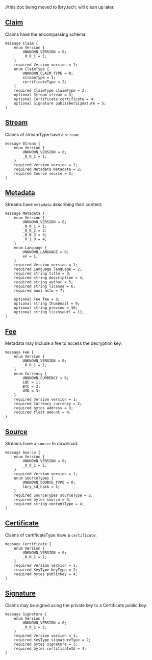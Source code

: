 //this doc being moved to lbry.tech, will clean up later.
## [Claim](https://github.com/lbryio/lbryschema/blob/master/lbryschema/proto/claim.proto)
Claims have the encompassing schema:

    message Claim {
        enum Version {
            UNKNOWN_VERSION = 0;
            _0_0_1 = 1;
        }
        required Version version = 1;
        enum ClaimType {
            UNKNOWN_CLAIM_TYPE = 0;
            streamType = 1;
            certificateType = 2;
        }
        required ClaimType claimType = 2;
        optional Stream stream = 3;
        optional Certificate certificate = 4;
        optional Signature publisherSignature = 5;
    }



## [Stream](https://github.com/lbryio/lbryschema/blob/master/lbryschema/proto/stream.proto)
Claims of streamType have a `stream`:

    message Stream {
        enum Version {
            UNKNOWN_VERSION = 0;
            _0_0_1 = 1;
        }
        required Version version = 1;
        required Metadata metadata = 2;
        required Source source = 3;
    }

## [Metadata](https://github.com/lbryio/lbryschema/blob/master/lbryschema/proto/metadata.proto)
Streams have `metadata` describing their content:

    message Metadata {
        enum Version {
            UNKNOWN_VERSION = 0;
            _0_0_1 = 1;
            _0_0_2 = 2;
            _0_0_3 = 3;
            _0_1_0 = 4;
        }
        enum Language {
            UNKNOWN_LANGUAGE = 0;
            en = 1;
        }
        required Version version = 1;
        required Language language = 2;
        required string title = 3;
        required string description = 4;
        required string author = 5;
        required string license = 6;
        required bool nsfw = 7;
    
        optional Fee fee = 8;
        optional string thumbnail = 9;
        optional string preview = 10;
        optional string licenseUrl = 11;
    }

## [Fee](https://github.com/lbryio/lbryschema/blob/master/lbryschema/proto/fee.proto)
Metadata may include a fee to access the decryption key:

    message Fee {
        enum Version {
            UNKNOWN_VERSION = 0;
            _0_0_1 = 1;
        }
        enum Currency {
            UNKNOWN_CURRENCY = 0;
            LBC = 1;
            BTC = 2;
            USD = 3;
        }
        required Version version = 1;
        required Currency currency = 2;
        required bytes address = 3;
        required float amount = 4;
    }

## [Source](https://github.com/lbryio/lbryschema/blob/master/lbryschema/proto/source.proto)
Streams have a `source` to download:

    message Source {
        enum Version {
            UNKNOWN_VERSION = 0;
            _0_0_1 = 1;
        }
        required Version version = 1;
        enum SourceTypes {
            UNKNOWN_SOURCE_TYPE = 0;
            lbry_sd_hash = 1;
        }
        required SourceTypes sourceType = 2;
        required bytes source = 3;
        required string contentType = 4;
    }



## [Certificate](https://github.com/lbryio/lbryschema/blob/master/lbryschema/proto/certificate.proto)
Claims of certificateType have a `certificate`:

    message Certificate {
        enum Version {
            UNKNOWN_VERSION = 0;
            _0_0_1 = 1;
        }
        required Version version = 1;
        required KeyType keyType = 2;
        required bytes publicKey = 4;
    }

## [Signature](https://github.com/lbryio/lbryschema/blob/master/lbryschema/proto/signature.proto)
Claims may be signed using the private key to a Certificate public key:

    message Signature {
        enum Version {
            UNKNOWN_VERSION = 0;
            _0_0_1 = 1;
        }
        required Version version = 1;
        required KeyType signatureType = 2;
        required bytes signature = 3;
        required bytes certificateId = 4;
    }
